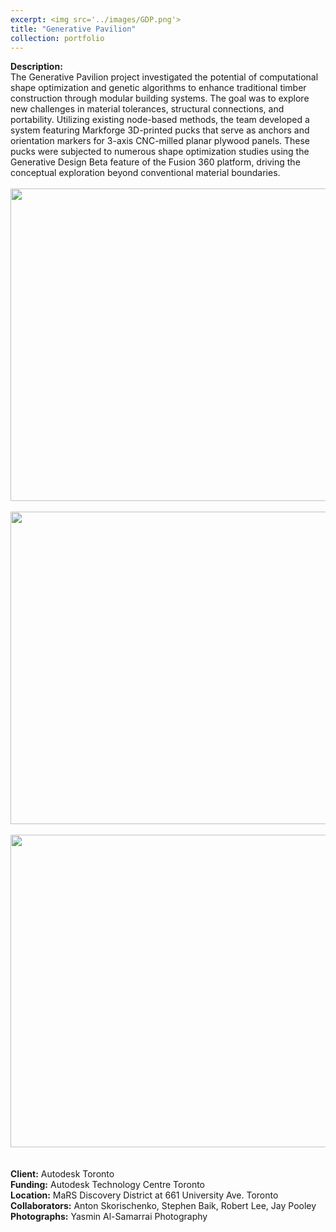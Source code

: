 ```yaml
---
excerpt: <img src='../images/GDP.png'>
title: "Generative Pavilion"
collection: portfolio
---
```

**Description:**
<br/>The Generative Pavilion project investigated the potential of computational shape optimization and genetic algorithms to enhance traditional timber construction through modular building systems. The goal was to explore new challenges in material tolerances, structural connections, and portability. Utilizing existing node-based methods, the team developed a system featuring Markforge 3D-printed pucks that serve as anchors and orientation markers for 3-axis CNC-milled planar plywood panels. These pucks were subjected to numerous shape optimization studies using the Generative Design Beta feature of the Fusion 360 platform, driving the conceptual exploration beyond conventional material boundaries.
<br/>
<br/> <img src='https://johnnie-nguyen.github.io/design/images/GDP.png' width="700" height="500">
<br/>
<br/> <img src='https://johnnie-nguyen.github.io/design/images/GDP4.png' width="700" height="500">
<br/>
<br/> <img src='https://johnnie-nguyen.github.io/design/images/GDP2.png' width="700" height="500">
<br/>
<br/>
<br/>**Client:** Autodesk Toronto
<br/> **Funding:** Autodesk Technology Centre Toronto
<br/> **Location:**  MaRS Discovery District at 661 University Ave. Toronto
<br/> **Collaborators:** Anton Skorischenko, Stephen Baik, Robert Lee, Jay Pooley
<br/> **Photographs:** Yasmin Al-Samarrai Photography
